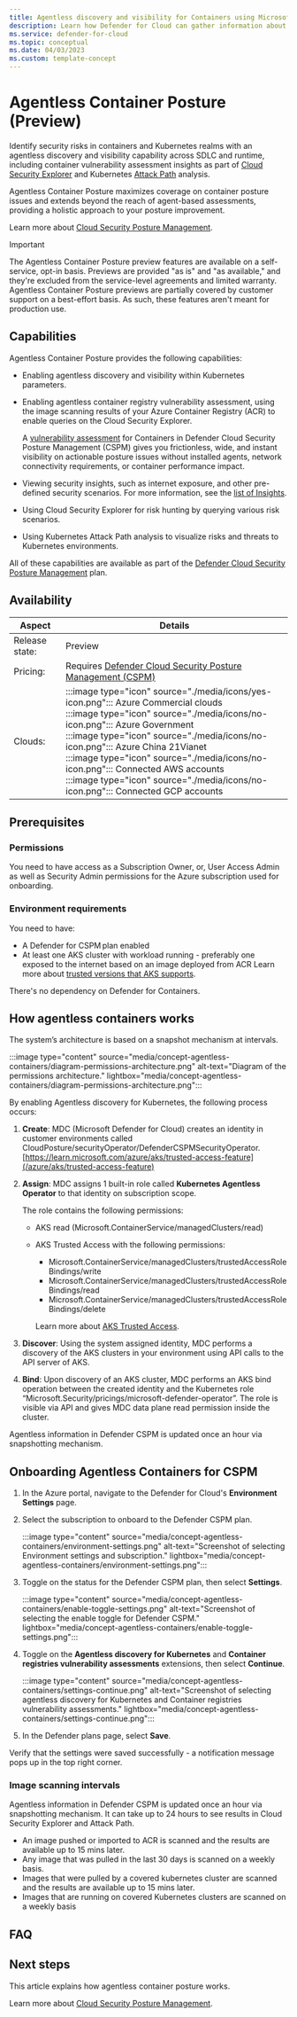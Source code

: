 ```yaml
---
title: Agentless discovery and visibility for Containers using Microsoft Defender for Cloud
description: Learn how Defender for Cloud can gather information about your Containers without installing an agent on your machines.
ms.service: defender-for-cloud
ms.topic: conceptual
ms.date: 04/03/2023
ms.custom: template-concept
---
```


# Agentless Container Posture (Preview)

Identify security risks in containers and Kubernetes realms with an agentless discovery and visibility capability across SDLC and runtime, including container vulnerability assessment insights as part of [Cloud Security Explorer](how-to-manage-cloud-security-explorer.md) and Kubernetes [Attack Path](concept-attack-path.md) analysis.

Agentless Container Posture maximizes coverage on container posture issues and extends beyond the reach of agent-based assessments, providing a holistic approach to your posture improvement.

Learn more about [Cloud Security Posture Management](concept-cloud-security-posture-management.md).

> [!IMPORTANT]
> The Agentless Container Posture preview features are available on a self-service, opt-in basis. Previews are provided "as is" and "as available," and they're excluded from the service-level agreements and limited warranty. Agentless Container Posture previews are partially covered by customer support on a best-effort basis. As such, these features aren't meant for production use.

## Capabilities

Agentless Container Posture provides the following capabilities:

- Enabling agentless discovery and visibility within Kubernetes parameters.
- Enabling agentless container registry vulnerability assessment, using the image scanning results of your Azure Container Registry (ACR) to enable queries on the Cloud Security Explorer.

    A [vulnerability assessment](defender-for-containers-vulnerability-assessment-azure.md) for Containers in Defender Cloud Security Posture Management (CSPM) gives you frictionless, wide, and instant visibility on actionable posture issues without installed agents, network connectivity requirements, or container performance impact.

- Viewing security insights, such as internet exposure, and other pre-defined security scenarios. For more information, see the [list of Insights](attack-path-reference.md).
- Using Cloud Security Explorer for risk hunting by querying various risk scenarios.
- Using Kubernetes Attack Path analysis to visualize risks and threats to Kubernetes environments.

All of these capabilities are available as part of the [Defender Cloud Security Posture Management](concept-cloud-security-posture-management.md) plan.

## Availability

| Aspect | Details |
|---------|---------|
|Release state:|Preview|
|Pricing:|Requires [Defender Cloud Security Posture Management (CSPM)](concept-cloud-security-posture-management.md) |
| Clouds:    | :::image type="icon" source="./media/icons/yes-icon.png"::: Azure Commercial clouds<br> :::image type="icon" source="./media/icons/no-icon.png"::: Azure Government<br>:::image type="icon" source="./media/icons/no-icon.png"::: Azure China 21Vianet<br>:::image type="icon" source="./media/icons/no-icon.png"::: Connected AWS accounts<br>:::image type="icon" source="./media/icons/no-icon.png"::: Connected GCP accounts        |

## Prerequisites

### Permissions

You need to have access as a Subscription Owner, or, User Access Admin as well as Security Admin permissions for the Azure subscription used for onboarding.

### Environment requirements

You need to have:

- A Defender for CSPM plan enabled
- At least one AKS cluster with workload running - preferably one exposed to the internet based on an image deployed from ACR​
    Learn more about [trusted versions that AKS supports](/azure/aks/supported-kubernetes-versions?tabs=azure-cli).

There's no dependency on Defender for Containers​.

## How agentless containers works

The system’s architecture is based on a snapshot mechanism at intervals.

:::image type="content" source="media/concept-agentless-containers/diagram-permissions-architecture.png" alt-text="Diagram of the permissions architecture." lightbox="media/concept-agentless-containers/diagram-permissions-architecture.png":::

By enabling Agentless discovery for Kubernetes, the following process occurs:

1. **Create**: MDC (Microsoft Defender for Cloud) creates an identity in customer environments called CloudPosture/securityOperator/DefenderCSPMSecurityOperator.
[https://learn.microsoft.com/azure/aks/trusted-access-feature](/azure/aks/trusted-access-feature)
1. **Assign**: MDC assigns 1 built-in role called **Kubernetes Agentless Operator** to that identity on subscription scope.

    The role contains the following permissions:
    - AKS read (Microsoft.ContainerService/managedClusters/read)
    - AKS Trusted Access with the following permissions:
        - Microsoft.ContainerService/managedClusters/trustedAccessRoleBindings/write
        - Microsoft.ContainerService/managedClusters/trustedAccessRoleBindings/read
        - Microsoft.ContainerService/managedClusters/trustedAccessRoleBindings/delete

        Learn more about [AKS Trusted Access](/azure/aks/trusted-access-feature).

1. **Discover**: Using the system assigned identity, MDC performs a discovery of the AKS clusters in your environment using API calls to the API server of AKS.

1. **Bind**: Upon discovery of an AKS cluster, MDC performs an AKS bind operation between the created identity and the Kubernetes role “Microsoft.Security/pricings/microsoft-defender-operator”. The role is visible via API and gives MDC data plane read permission inside the cluster.

Agentless information in Defender CSPM is updated once an hour via snapshotting mechanism.

## Onboarding Agentless Containers for CSPM

1. In the Azure portal, navigate to the Defender for Cloud's **Environment Settings** page.

1. Select the subscription to onboard to the Defender CSPM plan.

    :::image type="content" source="media/concept-agentless-containers/environment-settings.png" alt-text="Screenshot of selecting Environment settings and subscription." lightbox="media/concept-agentless-containers/environment-settings.png":::

1. Toggle on the status for the Defender CSPM plan, then select **Settings**.

    :::image type="content" source="media/concept-agentless-containers/enable-toggle-settings.png" alt-text="Screenshot of selecting the enable toggle for Defender CSPM." lightbox="media/concept-agentless-containers/enable-toggle-settings.png":::

1. Toggle on the **Agentless discovery for Kubernetes** and **Container registries vulnerability assessments** extensions, then select **Continue**.

    :::image type="content" source="media/concept-agentless-containers/settings-continue.png" alt-text="Screenshot of selecting agentless discovery for Kubernetes and Container registries vulnerability assessments." lightbox="media/concept-agentless-containers/settings-continue.png":::

1. In the Defender plans page, select **Save**.

Verify that the settings were saved successfully - a notification message pops up in the top right corner.

### Image scanning intervals

Agentless information in Defender CSPM is updated once an hour via snapshotting mechanism. It can take up to 24 hours to see results in Cloud Security Explorer and Attack Path.

- An image pushed or imported to ACR is scanned and the results are available up to 15 mins later.
- Any image that was pulled in the last 30 days is scanned on a weekly basis.
- Images that were pulled by a covered kubernetes cluster are scanned and the results are available up to 15 mins later.
- Images that are running on covered Kubernetes clusters are scanned on a weekly basis

## FAQ

## Next steps

This article explains how agentless container posture works.

Learn more about [Cloud Security Posture Management](concept-cloud-security-posture-management.md).
